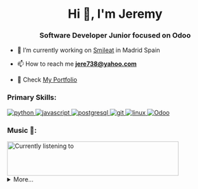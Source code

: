 <h1 align="center">Hi 👋, I'm Jeremy</h1>
<h3 align="center">
    Software Developer Junior focused on Odoo
</h3>

- 🔭  I’m currently working on <a href="https://www.smileatbaby.com/" target="_blank">Smileat</a> in Madrid Spain

- 📫  How to reach me **jere738@yahoo.com**

- 📃  Check <a href="https://jconpi.com/" target="_blank">My Portfolio</a>
  
<h3 align="left">Primary Skills:</h3>
<p align="left"> 
    <a href="https://www.python.org" target="_blank" rel="noreferrer"> 
        <img src="https://img.shields.io/badge/Python-3776AB?style=for-the-badge&logo=Python&logoColor=FFFFFF" alt="python"/> 
    </a> 
    <a href="https://developer.mozilla.org/en-US/docs/Web/JavaScript" target="_blank" rel="noreferrer"> 
        <img src="https://img.shields.io/badge/JavaScript-F7DF1E?style=for-the-badge&logo=JavaScript&logoColor=000000" alt="javascript"/> 
    </a> 
    <a href="https://www.postgresql.org" target="_blank" rel="noreferrer"> 
        <img src="https://img.shields.io/badge/PostgreSQL-4169E1?style=for-the-badge&logo=PostgreSQL&logoColor=FFFFFF" alt="postgresql"/> 
    </a> 
    <a href="https://git-scm.com/" target="_blank" rel="noreferrer"> 
        <img src="https://img.shields.io/badge/Git-F05032?style=for-the-badge&logo=Git&logoColor=FFFFFF" alt="git"/> 
    </a> 
    <a href="https://www.linux.org/" target="_blank" rel="noreferrer"> 
        <img src="https://img.shields.io/badge/Linux-FCC624?style=for-the-badge&logo=Linux&logoColor=000000" alt="linux" /> 
    </a> 
    <a href="https://www.odoo.com/" target="_blank" rel="noreferrer"> 
        <img src="https://img.shields.io/badge/Odoo-714B67?style=for-the-badge&logo=Odoo&logoColor=FFFFFF" alt="Odoo" /> 
    </a> 
</p>

<h3 align="left">Music 🎵:</h3>
<img src="https://lastfm-profile-readme.vercel.app/api/jconpi" width="400" height="80" alt="Currently listening to" />

<details>
<summary>More...</summary>
<h3 align="left">Other Skills:</h3>
<p align="left"> 
    <a href="https://reactjs.org/" target="_blank" rel="noreferrer"> 
        <img src="https://img.shields.io/badge/React-61DAFB?style=for-the-badge&logo=React&logoColor=000000" alt="react"/> 
    </a> 
    <a href="https://flask.palletsprojects.com/" target="_blank" rel="noreferrer"> 
        <img src="https://img.shields.io/badge/Flask-000000?style=for-the-badge&logo=Flask&logoColor=FFFFFF" alt="flask" /> 
    </a> 
    <a href="https://www.w3.org/html/" target="_blank" rel="noreferrer"> 
        <img src="https://img.shields.io/badge/HTML5-E34F26?style=for-the-badge&logo=HTML5&logoColor=FFFFFF" alt="html5" /> 
    </a> 
    <a href="https://www.w3schools.com/css/" target="_blank" rel="noreferrer"> 
        <img src="https://img.shields.io/badge/CSS3-1572B6?style=for-the-badge&logo=CSS3&logoColor=FFFFFF" alt="css3" /> 
    </a> 
    <a href="https://www.mongodb.com/" target="_blank" rel="noreferrer"> 
        <img src="https://img.shields.io/badge/MongoDB-47A248?style=for-the-badge&logo=MongoDB&logoColor=FFFFFF" alt="mongodb" /> 
    </a> 
    <a href="https://www.mysql.com/" target="_blank" rel="noreferrer"> 
        <img src="https://img.shields.io/badge/MySQL-4479A1?style=for-the-badge&logo=MySQL&logoColor=FFFFFF" alt="mysql" /> 
    </a>  
    <a href="https://postman.com" target="_blank" rel="noreferrer"> 
        <img src="https://img.shields.io/badge/Postman-FF6C37?style=for-the-badge&logo=Postman&logoColor=FFFFFF" alt="postman" />
    </a>
</p>    
<h3 align="left">Connect with me:</h3>
<p align="left">
<a href="https://linkedin.com/in/jconpi" target="blank">
    <img align="center" src="https://img.shields.io/badge/LinkedIn-0A66C2?style=for-the-badge&logo=LinkedIn&logoColor=FFFFFF" alt="jconpi" />
</a>
</p>
    
[![reimaginedreadme](https://myreadme.vercel.app/api/embed/jconpi?panels=userstatistics,toprepositories,toplanguages,commitgraph)](https://github.com/PressJump/reimaginedreadme)
</details>

<!-- Badges: https://profilebadges.vercel.app -->
